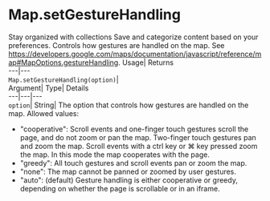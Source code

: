  
#  Map.setGestureHandling 
Stay organized with collections  Save and categorize content based on your preferences. 
Controls how gestures are handled on the map. 
See https://developers.google.com/maps/documentation/javascript/reference/map#MapOptions.gestureHandling.
Usage| Returns  
---|---  
`Map.setGestureHandling(option)`|   
Argument| Type| Details  
---|---|---  
`option`| String| The option that controls how gestures are handled on the map. Allowed values: 
  * "cooperative": Scroll events and one-finger touch gestures scroll the page, and do not zoom or pan the map. Two-finger touch gestures pan and zoom the map. Scroll events with a ctrl key or ⌘ key pressed zoom the map. In this mode the map cooperates with the page.
  * "greedy": All touch gestures and scroll events pan or zoom the map.
  * "none": The map cannot be panned or zoomed by user gestures.
  * "auto": (default) Gesture handling is either cooperative or greedy, depending on whether the page is scrollable or in an iframe.

  

